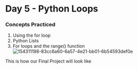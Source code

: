 # Day 5 - Python Loops
### Concepts Practiced
1. Using the for loop
2. Python Lists
3. For loops and the range() function
![154311198-83cc6a60-6a57-4e21-bb01-6b54593def0e](https://github.com/user-attachments/assets/a2c747f2-3019-4aa0-a363-b1c4a7d0ddc5)

This is how our Final Project will look like
